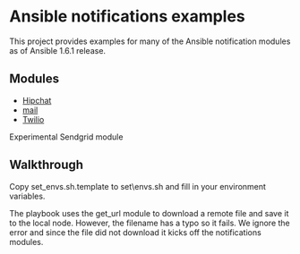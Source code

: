 # Ansible notifications examples
This project provides examples for many of the Ansible notification modules
as of Ansible 1.6.1 release.

## Modules
* <a href="http://docs.ansible.com/hipchat_module.html">Hipchat</a>
* <a href="http://docs.ansible.com/mail_module.html">mail</a>
* <a href="http://docs.ansible.com/twilio_module.html">Twilio</a>

Experimental Sendgrid module

## Walkthrough
Copy set\_envs.sh.template to set\envs.sh and fill in your environment 
variables. 

The playbook uses the get\_url module to download a remote file
and save it to the local node. However, the filename has a typo so it fails.
We ignore the error and since the file did not download it kicks off the 
notifications modules.

